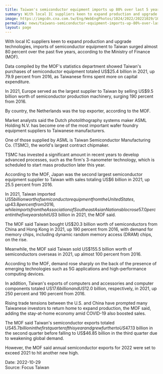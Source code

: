 ```yaml
---
title: Taiwan's semiconductor equipment imports up 80% over last 5 years
summary: With local IC suppliers keen to expand production and upgrade technologies, imports of semiconductor equipment to Taiwan surged almost 80 percent over the past five years, according to the Ministry of Finance (MOF).
image: https://imgcdn.cna.com.tw/Eng/WebEngPhotos/1024/2022/20221029/1024x678_480510311640.jpg
permalink: news/taiwans-semiconductor-equipment-imports-up-80%-over-last-5-years/
layout: page
---
```

With local IC suppliers keen to expand production and upgrade technologies, imports of semiconductor equipment to Taiwan surged almost 80 percent over the past five years, according to the Ministry of Finance (MOF).

Data compiled by the MOF's statistics department showed Taiwan's purchases of semiconductor equipment totaled US$25.4 billion in 2021, up 79.9 percent from 2016, as Taiwanese firms spent more on capital expenditure.

In 2021, Europe served as the largest supplier to Taiwan by selling US$9.5 billion worth of semiconductor production machinery, surging 190 percent from 2016.

By country, the Netherlands was the top exporter, according to the MOF.

Market analysts said the Dutch photolithography systems maker ASML Holding N.V. has become one of the most important wafer foundry equipment suppliers to Taiwanese manufacturers.

One of those supplied by ASML is Taiwan Semiconductor Manufacturing Co. (TSMC), the world's largest contract chipmaker.

TSMC has invested a significant amount in recent years to develop advanced processes, such as the firm's 3-nanometer technology, which is scheduled to start mass production later this year.

According to the MOF, Japan was the second largest semiconductor equipment supplier to Taiwan with sales totaling US$6 billion in 2021, up 25.5 percent from 2016.

In 2021, Taiwan imported US$5 billion worth of semiconductor equipment from the United States, up 43.8 percent from 2016, while imports from the Association of Southeast Asian Nations bloc rose 57.0 percent in the five years to hit US$3 billion in 2021, the MOF said.

The MOF said Taiwan bought US$20.3 billion worth of semiconductors from China and Hong Kong in 2021, up 190 percent from 2016, with demand for memory chips, including dynamic random memory access (DRAM) chips, on the rise.

Meanwhile, the MOF said Taiwan sold US$155.5 billion worth of semiconductors overseas in 2021, up almost 100 percent from 2016.

According to the MOF, demand rose sharply on the back of the presence of emerging technologies such as 5G applications and high-performance computing devices.

In addition, Taiwan's exports of computers and accessories and computer components totaled US$17.6 billion and US$12.0 billion, respectively, in 2021, up 250 percent and 190 percent from 2016.

Rising trade tensions between the U.S. and China have prompted many Taiwanese investors to return home to expand production, the MOF said, adding the stay-at-home economy amid COVID-19 also boosted sales.

The MOF said Taiwan's semiconductor exports totaled US$45.7 billion in the first quarter of this year and grew further to US$47.13 billion in the second quarter before falling to US$46.85 billion in the third quarter due to weakening global demand.

However, the MOF said annual semiconductor exports for 2022 were set to exceed 2021 to hit another new high.

Date: 2022-10-29
<br/>
Source: Focus Taiwan

